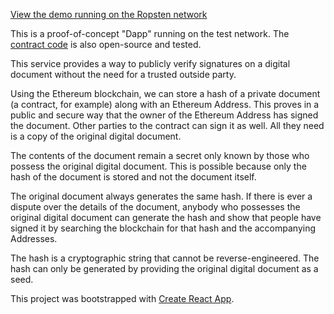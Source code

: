 [View the demo running on the Ropsten network](https://dadeg.github.io/ethereum-notary/)

This is a proof-of-concept "Dapp" running on the test network. The [contract code](https://github.com/dadeg/ethereum-notary-contracts) is also open-source and tested.

This service provides a way to publicly verify signatures on a digital document without the need for a trusted outside party.

Using the Ethereum blockchain, we can store a hash of a private document (a contract, for example) along with an Ethereum Address. This proves in a public and secure way that the owner of the Ethereum Address has signed the document. Other parties to the contract can sign it as well. All they need is a copy of the original digital document.

The contents of the document remain a secret only known by those who possess the original digital document. This is possible because only the hash of the document is stored and not the document itself.

The original document always generates the same hash. If there is ever a dispute over the details of the document, anybody who possesses the original digital document can generate the hash and show that people have signed it by searching the blockchain for that hash and the accompanying Addresses.

The hash is a cryptographic string that cannot be reverse-engineered. The hash can only be generated by providing the original digital document as a seed.

This project was bootstrapped with [Create React App](https://github.com/facebookincubator/create-react-app).
